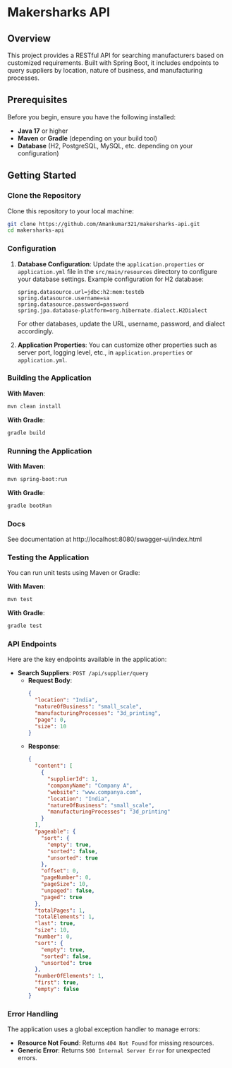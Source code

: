 # Makersharks API

## Overview

This project provides a RESTful API for searching manufacturers based on customized requirements. Built with Spring Boot, it includes endpoints to query suppliers by location, nature of business, and manufacturing processes.

## Prerequisites

Before you begin, ensure you have the following installed:

- **Java 17** or higher
- **Maven** or **Gradle** (depending on your build tool)
- **Database** (H2, PostgreSQL, MySQL, etc. depending on your configuration)

## Getting Started

### Clone the Repository

Clone this repository to your local machine:

```bash
git clone https://github.com/Amankumar321/makersharks-api.git
cd makersharks-api
```

### Configuration

1. **Database Configuration**:
   Update the `application.properties` or `application.yml` file in the `src/main/resources` directory to configure your database settings. Example configuration for H2 database:

   ```properties
   spring.datasource.url=jdbc:h2:mem:testdb
   spring.datasource.username=sa
   spring.datasource.password=password
   spring.jpa.database-platform=org.hibernate.dialect.H2Dialect
   ```

   For other databases, update the URL, username, password, and dialect accordingly.

2. **Application Properties**:
   You can customize other properties such as server port, logging level, etc., in `application.properties` or `application.yml`.

### Building the Application

**With Maven**:

```bash
mvn clean install
```

**With Gradle**:

```bash
gradle build
```

### Running the Application

**With Maven**:

```bash
mvn spring-boot:run
```

**With Gradle**:

```bash
gradle bootRun
```

### Docs

See documentation at http://localhost:8080/swagger-ui/index.html

### Testing the Application

You can run unit tests using Maven or Gradle:

**With Maven**:

```bash
mvn test
```

**With Gradle**:

```bash
gradle test
```

### API Endpoints

Here are the key endpoints available in the application:

- **Search Suppliers**: `POST /api/supplier/query`
  - **Request Body**:
    ```json
    {
      "location": "India",
      "natureOfBusiness": "small_scale",
      "manufacturingProcesses": "3d_printing",
      "page": 0,
      "size": 10
    }
    ```
  - **Response**:
    ```json
    {
      "content": [
        {
          "supplierId": 1,
          "companyName": "Company A",
          "website": "www.companya.com",
          "location": "India",
          "natureOfBusiness": "small_scale",
          "manufacturingProcesses": "3d_printing"
        }
      ],
      "pageable": {
        "sort": {
          "empty": true,
          "sorted": false,
          "unsorted": true
        },
        "offset": 0,
        "pageNumber": 0,
        "pageSize": 10,
        "unpaged": false,
        "paged": true
      },
      "totalPages": 1,
      "totalElements": 1,
      "last": true,
      "size": 10,
      "number": 0,
      "sort": {
        "empty": true,
        "sorted": false,
        "unsorted": true
      },
      "numberOfElements": 1,
      "first": true,
      "empty": false
    }
    ```

### Error Handling

The application uses a global exception handler to manage errors:

- **Resource Not Found**: Returns `404 Not Found` for missing resources.
- **Generic Error**: Returns `500 Internal Server Error` for unexpected errors.